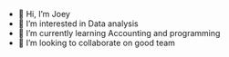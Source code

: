 - 👋 Hi, I’m Joey
- 👀 I’m interested in Data analysis
- 🌱 I’m currently learning Accounting and programming
- 💞️ I’m looking to collaborate on good team

<!---
Chonlakorncoding/Chonlakorncoding is a ✨ special ✨ repository because its `README.md` (this file) appears on your GitHub profile.
You can click the Preview link to take a look at your changes.
--->

